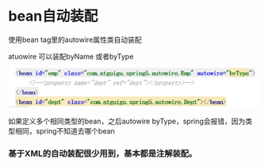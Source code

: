 # bean自动装配

使用bean tag里的autowire属性类自动装配

atuowire 可以装配byName 或者byType

![](.gitbook/assets/image%20%2825%29.png)

如果定义多个相同类型的bean，之后autowire byType，spring会报错，因为类型相同，spring不知道去哪个bean

### 基于XML的自动装配很少用到，基本都是注解装配。

